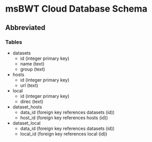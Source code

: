 # msBWT Cloud Database Schema

## Abbreviated

### Tables

- datasets
  - id (integer primary key)
  - name (text)
  - group (text)
- hosts
  - id (integer primary key)
  - url (text)
- local
  - id (integer primary key)
  - direc (text)
- dataset_hosts
  - data_id (foreign key references datasets (id))
  - host_id (foreign key references hosts (id))
- dataset_local
  - data_id (foreign key references datasets (id))
  - local_id (foreign key references local (id))
  
  
